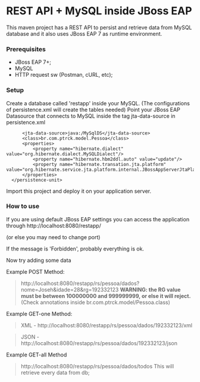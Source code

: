 # REST API + MySQL inside JBoss EAP

This maven project has a REST API to persist and retrieve data from MySQL database and it also uses JBoss EAP 7 as runtime environment.

### Prerequisites
- JBoss EAP 7+;
- MySQL
- HTTP request sw (Postman, cURL, etc);

### Setup 
 Create a database called 'restapp' inside your MySQL. (The configurations of persistence.xml will create the tables needed)
 Point your JBoss EAP Datasource that connects to MySQL inside the tag jta-data-source in persistence.xml
  
  ```<persistence-unit name="restapp" transaction-type="JTA">
		<jta-data-source>java:/MySqlDS</jta-data-source>
		<class>br.com.ptrck.model.Pessoa</class>
		<properties>
			<property name="hibernate.dialect" value="org.hibernate.dialect.MySQLDialect"/>
			<property name="hibernate.hbm2ddl.auto" value="update"/>
			<property name="hibernate.transation.jta.platform" value="org.hibernate.service.jta.platform.internal.JBossAppServerJtaPlatform"/>
		</properties>
	</persistence-unit>
```
  
  
 Import this project and deploy it on your application server.
 
 ### How to use
 If you are using default JBoss EAP settings you can access the application through http://localhost:8080/restapp/ 
 
 (or else you may need to change port)
 
 If the message is 'Forbidden', probably everything is ok.
 
 Now try adding some data
 
 Example POST Method:
 > http://localhost:8080/restapp/rs/pessoa/dados?nome=Joseh&idade=28&rg=192332123
 **WARNING: the RG value must be between 100000000 and 999999999, or else it will reject.** (Check annotations inside br.com.ptrck.model/Pessoa.class)
 
 Example GET-one Method:
 
 > XML  -   http://localhost:8080/restapp/rs/pessoa/dados/192332123/xml
 
 >JSON -   http://localhost:8080/restapp/rs/pessoa/dados/192332123/json
 
 Example GET-all Method
 >http://localhost:8080/restapp/rs/pessoa/dados/todos
 This will retrieve every data from db;
 
 
 
 





